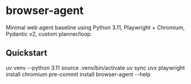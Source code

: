 # browser-agent
Minimal web agent baseline using Python 3.11, Playwright + Chromium, Pydantic v2, custom planner/loop.

## Quickstart
uv venv --python 3.11
source .venv/bin/activate
uv sync
uvx playwright install chromium
pre-commit install
browser-agent --help
